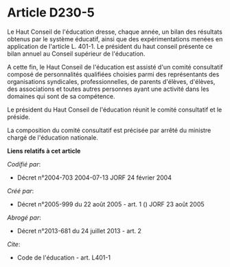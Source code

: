 # Article D230-5

Le Haut Conseil de l'éducation dresse, chaque année, un bilan des résultats obtenus par le système éducatif, ainsi que des
expérimentations menées en application de l'article L. 401-1. Le président du haut conseil présente ce bilan annuel au
Conseil supérieur de l'éducation.

A cette fin, le Haut Conseil de l'éducation est assisté d'un comité consultatif composé de personnalités qualifiées choisies
parmi des représentants des organisations syndicales, professionnelles, de parents d'élèves, d'élèves, des associations et
toutes autres personnes ayant une activité dans les domaines qui sont de sa compétence.

Le président du Haut Conseil de l'éducation réunit le comité consultatif et le préside.

La composition du comité consultatif est précisée par arrêté du ministre chargé de l'éducation nationale.

**Liens relatifs à cet article**

_Codifié par_:

  - Décret n°2004-703 2004-07-13 JORF 24 février 2004

_Créé par_:

  - Décret n°2005-999 du 22 août 2005 - art. 1 () JORF 23 août 2005

_Abrogé par_:

  - Décret n°2013-681 du 24 juillet 2013 - art. 2

_Cite_:

  - Code de l'éducation - art. L401-1
